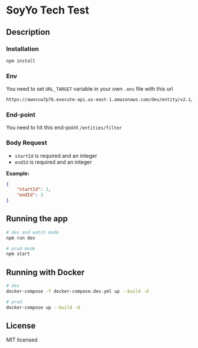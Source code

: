 # SoyYo Tech Test

## Description

### Installation

```bash
npm install
```

### Env

You need to set `URL_TARGET` variable in your own `.env` file with this url

```bash
https://awovcw7p76.execute-api.us-east-1.amazonaws.com/dev/entity/v2.1/entities
```

### End-point

You need to hit this end-point `/entities/filter`

### Body Request

- `startId` is required and an integer
- `endId` is required and an integer

**Example:**

```JSON
{
	"startId": 1,
	"endId": 3
}
```

## Running the app

```bash
# dev and watch mode
npm run dev
```

```bash
# prod mode
npm start
```

## Running with Docker

```bash
# dev
docker-compose -f docker-compose.dev.yml up --build -d
```

```bash
# prod
docker-compose up --build -d
```

## License

MIT licensed
